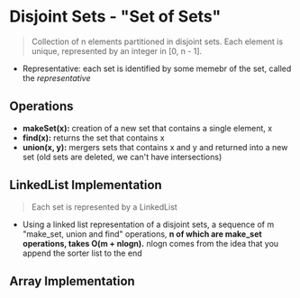 # Disjoint Sets - "Set of Sets"

> Collection of n elements partitioned in disjoint sets. Each element is unique, represented by an integer in [0, n - 1].

- Representative: each set is identified by some memebr of the set, called the _representative_

## Operations

- **makeSet(x):** creation of a new set that contains a single element, x
- **find(x):** returns the set that contains x
- **union(x, y):** mergers sets that contains x and y and returned into a new set (old sets are deleted, we can't have intersections)

## LinkedList Implementation

> Each set is represented by a LinkedList

- Using a linked list representation of a disjoint sets, a sequence of m "make_set, union and find" operations, **n of which are make_set operations, takes O(m + nlogn).** nlogn comes from the idea that you append the sorter list to the end

## Array Implementation
